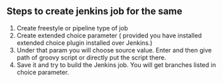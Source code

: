 ## Steps to create jenkins job for the same

1. Create freestyle or pipeline type of job
2. Create extended choice parameter ( provided you have installed extended choice plugin installed over Jenkins.)
3. Under that param you will choose source value. Enter and then give path of groovy script or directly put the script there.
4. Save it and try to build the Jenkins job. You will get branches listed in choice parameter.
